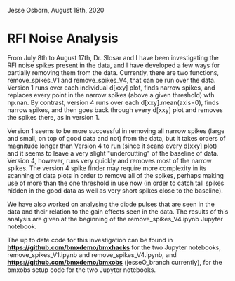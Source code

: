Jesse Osborn, August 18th, 2020

# **RFI Noise Analysis**

From July 8th to August 17th, Dr. Slosar and I have been investigating the RFI noise spikes present in the data, and I have developed a few ways for partially removing them from the data. Currently, there are two functions, remove_spikes_V1 and remove_spikes_V4, that can be run over the data. Version 1 runs over each individual d[xxy] plot, finds narrow spikes, and replaces every point in the narrow spikes (above a given threshold) wth np.nan. By contrast, version 4 runs over each d[xxy].mean(axis=0), finds narrow spikes, and then goes back through every d[xxy] plot and removes the spikes there, as in version 1.

Version 1 seems to be more successful in removing all narrow spikes (large and small, on top of good data and not) from the data, but it takes orders of magnitude longer than Version 4 to run (since it scans every d[xxy] plot) and it seems to leave a very slight "undercutting" of the baseline of data. Version 4, however, runs very quickly and removes most of the narrow spikes. The version 4 spike finder may require more complexity in its scanning of data plots in order to remove all of the spikes, perhaps making use of more than the one threshold in use now (in order to catch tall spikes hidden in the good data as well as very short spikes close to the baseline).

We have also worked on analysing the diode pulses that are seen in the data and their relation to the gain effects seen in the data. The results of this analysis are given at the beginning of the remove_spikes_V4.ipynb Jupyter notebook.

The up to date code for this investigation can be found in **https://github.com/bmxdemo/bmxhacks** for the two Jupyter notebooks, remove_spikes_V1.ipynb and remove_spikes_V4.ipynb, and **https://github.com/bmxdemo/bmxobs** (jesseO_branch currently), for the bmxobs setup code for the two Jupyter notebooks.

